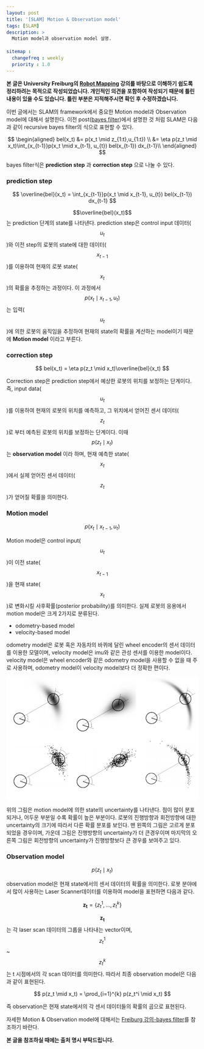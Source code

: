 ```yaml
---
layout: post
title: '[SLAM] Motion & Observation model'
tags: [SLAM]
description: >
  Motion model과 observation model 설명.

sitemap :
  changefreq : weekly
  priority : 1.0
---
```


**본 글은 University Freiburg의 [Robot Mapping](http://ais.informatik.uni-freiburg.de/teaching/ws13/mapping/) 강의를 바탕으로 이해하기 쉽도록 정리하려는 목적으로 작성되었습니다. 개인적인 의견을 포함하여 작성되기 때문에 틀린 내용이 있을 수도 있습니다. 틀린 부분은 지적해주시면 확인 후 수정하겠습니다.**

이번 글에서는 SLAM의 framework에서 중요한 Motion model과 Observation model에 대해서 설명한다. 이전 post([bayes filter](http://jinyongjeong.github.io/2017/01/13/lec01_SLAM_bayes_filter/))에서 설명한 것 처럼 SLAM은 다음과 같이 recursive bayes filter의 식으로 표현할 수 있다.

$$
\begin{aligned}
bel(x_t)  &= p(x_t \mid z_{1:t},u_{1:t}) \\
          &= \eta p(z_t \mid x_t)\int_{x_{t-1}}p(x_t \mid x_{t-1}, u_{t}) bel(x_{t-1}) dx_{t-1}\\
\end{aligned}
$$

bayes filter식은 **prediction step** 과 **correction step** 으로 나눌 수 있다.

### prediction step

$$
\overline{bel}(x_t) = \int_{x_{t-1}}p(x_t \mid x_{t-1}, u_{t}) bel(x_{t-1}) dx_{t-1}
$$

$$\overline{bel}(x_t)$$ 는 prediction 단계의 state를 나타낸다. prediction step은 control input 데이터($$u_t$$)와 이전 step의 로봇의 state에 대한 데이터($$x_{t-1}$$)를 이용하여 현재의 로봇 state($$x_t$$)의 확률을 추정하는 과정이다. 이 과정에서 $$p(x_t \mid x_{t-1}, u_{t})$$ 는 입력($$u_t$$)에 의한 로봇의 움직임을 추정하여 현재의 state의 확률을 계산하는 model이기 때문에 **Motion model** 이라고 부른다.

### correction step

$$
bel(x_t) = \eta p(z_t \mid x_t)\overline{bel}(x_t)
$$

Correction step은 prediction step에서 예상한 로봇의 위치를 보정하는 단계이다. 즉, input data($$u_t$$)를 이용하여 현재의 로봇의 위치를 예측하고, 그 위치에서 얻어진 센서 데이터($$z_t$$)로 부터 예측된 로봇의 위치를 보정하는 단계이다.
이때 $$p(z_t \mid x_t)$$ 는 **observation model** 이라 하며, 현재 예측한 state($$x_t$$)에서 실제 얻어진 센서 데이터($$z_t$$)가 얻어질 확률을 의미한다.

### Motion model

$$
p(x_t \mid x_{t-1}, u_{t})
$$

Motion model은 control input($$u_t$$)이 이전 state($$x_{t-1}$$)을 현재 state($$x_t$$)로 변화시킬 사후확률(posterior probability)를 의미한다. 실제 로봇의 응용에서 motion model은 크게 2가지로 분류된다.

* odometry-based model
* velocity-based model

odometry model은 로봇 혹은 자동차의 바퀴에 달린 wheel encoder의 센서 데이터를 이용한 모델이며, velocity model은 imu와 같은 관성 센서를 이용한 model이다. velocity model은 wheel encoder와 같은 odometry model을 사용할 수 없을 때 주로 사용하며, odometry model이 velocity model보다 더 정확한 편이다.

<img align="middle" src="/images/post/SLAM/lec02_motion_observation_model/odometry_based.png" width="700">

위의 그림은 motion model에 의한 state의 uncertainty를 나타낸다. 점이 많이 분포되거나, 어두운 부분일 수록 확률이 높은 부분이다. 로봇의 진행방향과 회전방향에 대한 uncertainty의 크기에 따라서 다른 확률 분포를 보인다. 맨 왼쪽의 그림은 고르게 분포되었을 경우이며, 가운데 그림은 진행방향의 uncertainty가 더 큰경우이며 마지막의 오른쪽 그림은 회전방향의 uncertainty가 진행방향보다 큰 경우를 보여주고 있다.



### Observation model

$$
p(z_t \mid x_t)
$$

observation model은 현재 state에서의 센서 데이터의 확률을 의미한다. 로봇 분야에서 많이 사용하는 Laser Scanner데이터를 이용하여 model을 표현하면 다음과 같다.

$$
\mathbf{z_t} = \{z_t^1,...,z_t^k\}
$$

$$\mathbf{z_t}$$ 는 각 laser scan 데이터의 그룹을 나타내는 vector이며, $$z_t^1$$ ~ $$z_t^k$$는 t 시점에서의 각 scan 데이터를 의미한다. 따라서 최종 observation model은 다음과 같이 표현된다.

$$
p(z_t \mid x_t) = \prod_{i=1}^{k} p(z_t^i \mid x_t)
$$

즉 observation은 현재 state에서의 각 센서 데이터들의 확률의 곱으로 표현된다.

자세한 Motion & Observation model에 대해서는 [Freiburg 강의-bayes filter](https://www.youtube.com/watch?v=5Pu558YtjYM)를 참조하기 바란다.

**본 글을 참조하실 때에는 출처 명시 부탁드립니다.**
